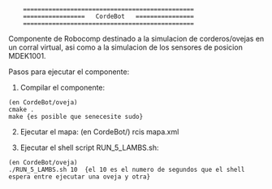         ===============================================
        =================   CordeBot   ================
        ===============================================



Componente de Robocomp destinado a la simulacion de corderos/ovejas en un corral virtual, asi como a la simulacion de los sensores de posicion MDEK1001.



Pasos para ejecutar el componente:

  1) Compilar el componente:
    
    (en CordeBot/oveja)
    cmake .
    make {es posible que senecesite sudo}
    
  2) Ejecutar el mapa:
    (en CordeBot/)
    rcis mapa.xml

  3) Ejecutar el shell script RUN_5_LAMBS.sh:
  
    (en CordeBot/oveja)
    ./RUN_5_LAMBS.sh 10  {el 10 es el numero de segundos que el shell espera entre ejecutar una oveja y otra}
  
